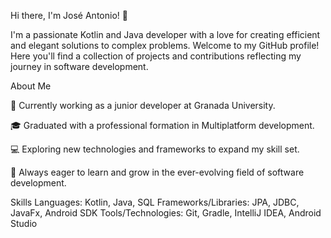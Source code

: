 Hi there, I'm José Antonio! 👋

I'm a passionate Kotlin and Java developer with a love for creating efficient and elegant solutions to complex problems. Welcome to my GitHub profile! Here you'll find a collection of projects and contributions reflecting my journey in software development.

About Me

💼 Currently working as a junior developer at Granada University.

🎓 Graduated with a professional formation in Multiplatform development.

💻 Exploring new technologies and frameworks to expand my skill set.

🌱 Always eager to learn and grow in the ever-evolving field of software development.

Skills
Languages: Kotlin, Java, SQL
Frameworks/Libraries: JPA, JDBC, JavaFx, Android SDK
Tools/Technologies: Git, Gradle, IntelliJ IDEA, Android Studio
